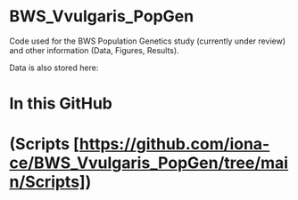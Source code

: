 # BWS_Vvulgaris_PopGen
Code used for the BWS Population Genetics study (currently under review) and other information (Data, Figures, Results). 

Data is also stored here: 

# In this GitHub

# (Scripts [https://github.com/iona-ce/BWS_Vvulgaris_PopGen/tree/main/Scripts])
